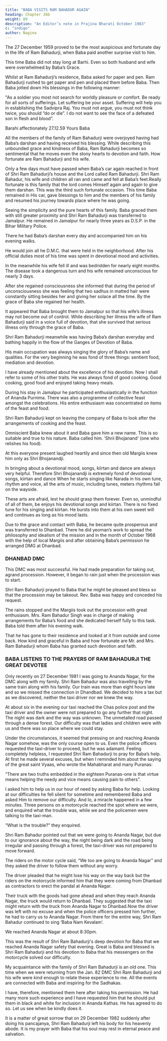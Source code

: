 ```yaml
---
title: "BABA VISITS RAM BAHADUR AGAIN"
heading: Chapter 26b
weight: 89
description: "An Editor’s note in Prajina Bharati October 1983"
c: "indigo"
author: Nagina
---
```



The 27 December 1959 proved to be the most auspicious and fortunate day in the life of Ram Bahadurji, when Baba paid another surprise visit to him. 

This time Baba did not stay long at Barhi. Even so both husband and wife were overwhelmed by
Baba’s Grace.

Whilst at Ram Bahadurji’s residence, Baba asked for paper and pen. Ram
Bahadurji rushed to get paper and pen and placed them before Baba. Then Baba jotted
down His blessings in the following manner:

"As a soldier you most not search for worldly pleasure or comfort. Be
ready for all sorts of sufferings. Let suffering be your asset. Suffering will help
you in establishing the Sadvipra Raj. You must not argue, you must not think
twice, you should “do or die”. I do not want to see the face of a defeated son in
flesh and blood”.

Barahi
affectionately
27.12.59
Yours
Baba 

All the members of the family of Ram Bahadurji were overjoyed having had Baba’s darshan and having received his blessing. While describing this unbounded grace and kindness of Baba, Ram Bahadurji becomes so sentimental that he moves even the stony hearts to devotion and faith. How fortunate are Ram Bahadurji and his wife.

Only a few days must have passed when Baba’s car again reached in front of
Shri Ram Bahadurji’s house and the Lord called Ram Bahadurji. Shri Ram Bahadur,
his wife and children all ran and came and fell at Baba’s feet.Really fortunate is this family that the lord comes Himself again and again to give them darshan. This was the third such fortunate occasion. This time Baba remained in His car, gave blessings to him and the members of his family and resumed his journey towards place where he was going.

Seeing the simplicity and the pure hearts of this family. Baba graced them with still greater proximity and Shri Ram Bahadurji was transferred to Jamalpur. He remained in Jamalpur for nearly three years as D.S.P. in the Bihar Military Police.

There he had Baba’s darshan every day and accompanied him on his evening walks.

He would join all he D.M.C. that were held in the neighborhood. After his official duties most of his time was spent in devotional mood and activities. 

In the meanwhile his wife fell ill and was bedridden for nearly eight months. The disease took a dangerous turn and his wife remained unconscious for nearly 3 days.

After she regained consciousness she informed that during the period of unconsciousness she was feeling that two sadhus in matted hair were constantly sitting besides her and giving her solace all the time. By the grace of Baba she regained her health.

It appeared that Baba brought them to Jamalpur so that his wife’s illness may not become out of control. While describing her illness the wife of Ram Bahadurji said in a voice full of devotion, that she survived that serious illness only through the grace of Baba.

Shri Ram Bahadurji meanwhile was having Baba’s darshan everyday and bathing happily in the flow of the Ganges of Devotion of Baba. 

His main occupation was always singing the glory of Baba’s name and qualities. For the very beginning he was fond of three things: sentient food, mediation and devotion. 

I have already mentioned about the excellence of his devotion. Now I shall refer to some of his other traits. He was always fond of good cooking. Good cooking, good food and enjoyed taking heavy meals.

During his stay in Jamalpur he participated enthusiastically in the function of Ananda Purnima. There was also a programme of collective feast amongst the celebrations. His entire enthusiasm was concentrated on items of the feast and food.

Shri Ram Bahadurji kept on leaving the company of Baba to look after the arrangements of cooking and the feast. 

Omniscient Baba knew about it and Baba gave him a new name. This is so suitable and true to his nature. Baba called him. ‘Shrii Bhojanand’ (one who relishes his food). 

At this everyone present laughed heartily and since then old Margiis knew him only as Shri Bhojanandji.

In bringing about a devotional mood, songs, kiirtan and dance are always very helpful. Therefore Shri Bhojanandji is extremely fond of devotional songs, kiirtan and dance When he starts singing like Narada in his own tune, rhythm and voice, all the arts of music, including tunes, meters rhythms fall on the wayside. 

These arts are afraid, lest he should grasp them forever. Even so, unmindful of all of them, be enjoys
his devotional songs and kiirtan. There is no fixed tune for his singing and kiirtan. He bursts into them at his own sweet will and continues as long as his mood lasts. 

Due to the grace and contact with Baba, he became quite prosperous and was transferred to Dhanbad. There he did yeoman’s work to spread the philosophy and idealism of the mission and in the month of October 1968 with the help of local Margiis and after obtaining Baba’s permission he arranged DMG at Dhanbad.

### DHANBAD DMC

This DMC was most successful. He had made preparation for taking out, agrand procession. However, it began to rain just when the procession was to start. 

Shri Ram Bahadurji prayed to Baba that he might be pleased and bless so that the procession may be takeout. Rev. Baba was happy and conceded his request. 

The rains stopped and the Margiis took out the procession with great enthusiasm. Mrs. Ram Bahadur Singh was in charge of making arrangements for Baba’s food and she dedicated herself fully to this task. Baba told them after his evening walk.

That he has gone to their residence and looked at it from outside and come back. How kind and graceful in Baba and how fortunate are Mr. and Mrs. Ram Bahadurji whom Baba has granted such devotion and faith.


### BABA LISTENS TO THE PRAYERS OF RAM BAHADURJI THE GREAT DEVOTEE

Only recently on 27 December 1981 I was going to Ananda Nagar, for the DMC along with my family. Shri Ram Bahadur was also travelling by the same train along with his family. Our train was more than eight hours late and so we missed the connection in Dhandbad. We decided to hire a tax but as we discovered, neither the taxi driver nor we knew the way.

At about six in the evening our taxi reached the Chas police post and the taxi driver and the owner were not prepared to go any further that night. The night was dark and the way was unknown. The unmetalled road passed through a dense forest. Our
difficulty was that ladies and children were with us and there was so place where we could stay.

Under the circumstances, it seemed that pressing on and reaching Ananda Nagar somehow, was the only course open to us. Even the police officers requested the taxi-driver to proceed, but he was adamant. Feeling completely helpless, I requested Shri Ram Bahadurji to pray for Baba’s help. At first he made several excuses, but when I reminded him about the saying of the great saint Vyaas, who wrote the Mahabharat and many Puranas:

“There are two truths embedded in the eighteen Puranas-one is that virtue
means helping the needy and vice means causing pain to others”.

I asked him to help us in our hour of need by asking Baba for help. Looking at our difficulties he fell silent for sometime and remembered Baba and asked Him to remove our difficulty. And lo, a miracle happened in a few minutes. Three persons on a
motorcycle reached the spot where we were, and enquired what the trouble was, while
we and the policemen were talking to the taxi-man.

“What is the trouble?” they enquired.

Shri Ram Bahadur pointed out that we were going to Ananda Nagar, but due to our ignorance about the way, the night being dark and the road being irregular and passing through a forest, the taxi-driver was not prepared to move forward.


The riders on the motor cycle said, “We too are going to Ananda Nagar” and they asked the driver to follow them without any worry.

The driver pleaded that he might lose his way on the way back but the riders on
the motorcycle informed him that they were coming from Dhanbad as contractors to
erect the pandal at Ananda Nagar. 

Their truck with the goods had gone ahead and when they reach Ananda Nagar, the truck would return to Dhanbad. They suggested
that the taxi might return with the truck from Ananda Nagar to Dhanbad.Now the driver was left with no excuse and when the police officers pressed him further, he had to carry us to Ananda Nagar. From there for the entire way, Shri
Ram Bahadur continued to sing ‘Baba Nam Kevalam’. 

We reached Ananda Nagar at about 8:30pm. 

This was the result of Shri Ram Bahadurji's deep devotion for Baba that we reached Ananda Nagar safety that evening. Great is Baba and blessed is Shri Ram Bahadurji and his devotion to Baba that his messengers on
the motorcycle solved our difficulty.

My acquaintance with the family of Shri Ram Bahadurji is an old one. This time when we were returning from the Jan. 82 DMC Shri Ram Bahadurji and his wife were kind enough to relate these experience to me. All the events are connected with Baba
and inspiring for the Sadhakas. 

I have, therefore, mentioned them here after taking his permission. He had many more such experience and I have requested him that he should put them in black and white for inclusion in Ananda Kathas. He has agreed to
do so. Let us see when be kindly does it.

It is a matter of great sorrow that on 29 December 1982 suddenly after doing
his pancajanya, Shri Ram Bahadurji left his body for his heavenly abode. It is my
prayer with Baba that his soul may rest in eternal peace and salvation.

